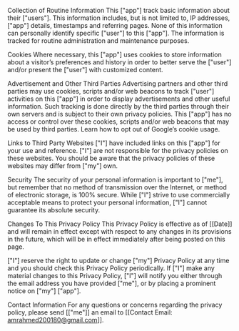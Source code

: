 Collection of Routine Information
This ["app"] track basic information about their ["users"]. This information includes, but is not limited to, IP addresses, ["app"] details, timestamps and referring pages. None of this information can personally identify specific ["user"] to this ["app"]. The information is tracked for routine administration and maintenance purposes.

Cookies
Where necessary, this ["app"] uses cookies to store information about a visitor’s preferences and history in order to better serve the ["user"] and/or present the ["user"] with customized content.

Advertisement and Other Third Parties
Advertising partners and other third parties may use cookies, scripts and/or web beacons to track ["user"] activities on this ["app"] in order to display advertisements and other useful information. Such tracking is done directly by the third parties through their own servers and is subject to their own privacy policies. This ["app"] has no access or control over these cookies, scripts and/or web beacons that may be used by third parties. Learn how to opt out of Google’s cookie usage.

Links to Third Party Websites
["I"] have included links on this ["app"] for your use and reference. ["I"] are not responsible for the privacy policies on these websites. You should be aware that the privacy policies of these websites may differ from ["my"] own.

Security
The security of your personal information is important to ["me"], but remember that no method of transmission over the Internet, or method of electronic storage, is 100% secure. While ["I"] strive to use commercially acceptable means to protect your personal information, ["I"] cannot guarantee its absolute security.

Changes To This Privacy Policy
This Privacy Policy is effective as of [[Date]] and will remain in effect except with respect to any changes in its provisions in the future, which will be in effect immediately after being posted on this page.

["I"] reserve the right to update or change ["my"] Privacy Policy at any time and you should check this Privacy Policy periodically. If ["I"] make any material changes to this Privacy Policy, ["I"] will notify you either through the email address you have provided ["me"], or by placing a prominent notice on ["my"] ["app"].

Contact Information
For any questions or concerns regarding the privacy policy, please send [["me"]] an email to [[Contact Email: amrahmed200180@gmail.com]].
